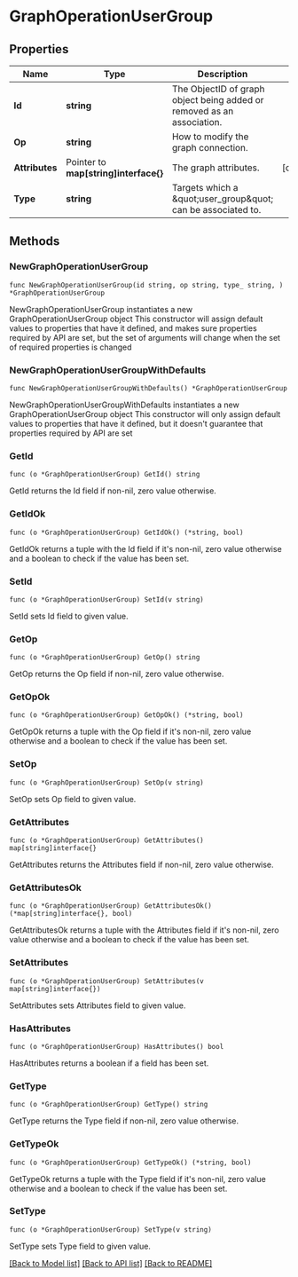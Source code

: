 # GraphOperationUserGroup

## Properties

Name | Type | Description | Notes
------------ | ------------- | ------------- | -------------
**Id** | **string** | The ObjectID of graph object being added or removed as an association. | 
**Op** | **string** | How to modify the graph connection. | 
**Attributes** | Pointer to **map[string]interface{}** | The graph attributes. | [optional] 
**Type** | **string** | Targets which a \&quot;user_group\&quot; can be associated to. | 

## Methods

### NewGraphOperationUserGroup

`func NewGraphOperationUserGroup(id string, op string, type_ string, ) *GraphOperationUserGroup`

NewGraphOperationUserGroup instantiates a new GraphOperationUserGroup object
This constructor will assign default values to properties that have it defined,
and makes sure properties required by API are set, but the set of arguments
will change when the set of required properties is changed

### NewGraphOperationUserGroupWithDefaults

`func NewGraphOperationUserGroupWithDefaults() *GraphOperationUserGroup`

NewGraphOperationUserGroupWithDefaults instantiates a new GraphOperationUserGroup object
This constructor will only assign default values to properties that have it defined,
but it doesn't guarantee that properties required by API are set

### GetId

`func (o *GraphOperationUserGroup) GetId() string`

GetId returns the Id field if non-nil, zero value otherwise.

### GetIdOk

`func (o *GraphOperationUserGroup) GetIdOk() (*string, bool)`

GetIdOk returns a tuple with the Id field if it's non-nil, zero value otherwise
and a boolean to check if the value has been set.

### SetId

`func (o *GraphOperationUserGroup) SetId(v string)`

SetId sets Id field to given value.


### GetOp

`func (o *GraphOperationUserGroup) GetOp() string`

GetOp returns the Op field if non-nil, zero value otherwise.

### GetOpOk

`func (o *GraphOperationUserGroup) GetOpOk() (*string, bool)`

GetOpOk returns a tuple with the Op field if it's non-nil, zero value otherwise
and a boolean to check if the value has been set.

### SetOp

`func (o *GraphOperationUserGroup) SetOp(v string)`

SetOp sets Op field to given value.


### GetAttributes

`func (o *GraphOperationUserGroup) GetAttributes() map[string]interface{}`

GetAttributes returns the Attributes field if non-nil, zero value otherwise.

### GetAttributesOk

`func (o *GraphOperationUserGroup) GetAttributesOk() (*map[string]interface{}, bool)`

GetAttributesOk returns a tuple with the Attributes field if it's non-nil, zero value otherwise
and a boolean to check if the value has been set.

### SetAttributes

`func (o *GraphOperationUserGroup) SetAttributes(v map[string]interface{})`

SetAttributes sets Attributes field to given value.

### HasAttributes

`func (o *GraphOperationUserGroup) HasAttributes() bool`

HasAttributes returns a boolean if a field has been set.

### GetType

`func (o *GraphOperationUserGroup) GetType() string`

GetType returns the Type field if non-nil, zero value otherwise.

### GetTypeOk

`func (o *GraphOperationUserGroup) GetTypeOk() (*string, bool)`

GetTypeOk returns a tuple with the Type field if it's non-nil, zero value otherwise
and a boolean to check if the value has been set.

### SetType

`func (o *GraphOperationUserGroup) SetType(v string)`

SetType sets Type field to given value.



[[Back to Model list]](../README.md#documentation-for-models) [[Back to API list]](../README.md#documentation-for-api-endpoints) [[Back to README]](../README.md)


